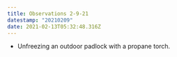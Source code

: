 ```yaml
---
title: Observations 2-9-21
datestamp: "20210209"
date: 2021-02-13T05:32:48.316Z
---
```

* Unfreezing an outdoor padlock with a propane torch.